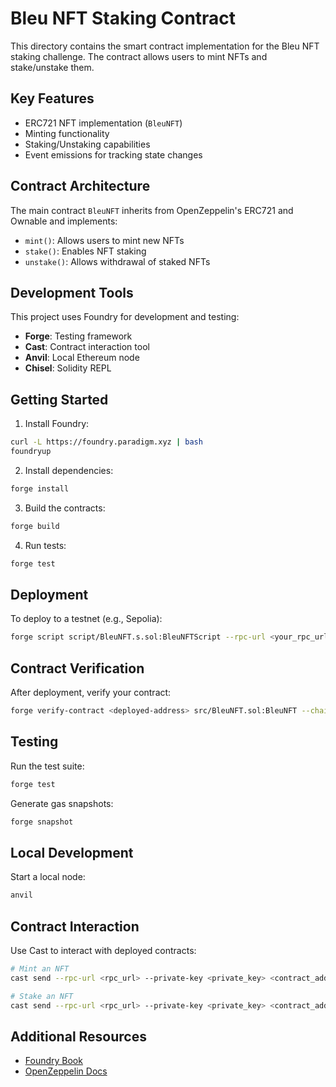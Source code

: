 # Bleu NFT Staking Contract

This directory contains the smart contract implementation for the Bleu NFT staking challenge. The contract allows users to mint NFTs and stake/unstake them.

## Key Features

- ERC721 NFT implementation (`BleuNFT`)
- Minting functionality
- Staking/Unstaking capabilities
- Event emissions for tracking state changes

## Contract Architecture

The main contract `BleuNFT` inherits from OpenZeppelin's ERC721 and Ownable and implements:

- `mint()`: Allows users to mint new NFTs
- `stake()`: Enables NFT staking
- `unstake()`: Allows withdrawal of staked NFTs

## Development Tools

This project uses Foundry for development and testing:

- **Forge**: Testing framework
- **Cast**: Contract interaction tool
- **Anvil**: Local Ethereum node
- **Chisel**: Solidity REPL

## Getting Started

1. Install Foundry:

```bash
curl -L https://foundry.paradigm.xyz | bash
foundryup
```

2. Install dependencies:

```bash
forge install
```

3. Build the contracts:

```bash
forge build
```

4. Run tests:

```bash
forge test
```

## Deployment

To deploy to a testnet (e.g., Sepolia):

```bash
forge script script/BleuNFT.s.sol:BleuNFTScript --rpc-url <your_rpc_url> --private-key <your_private_key>
```

## Contract Verification

After deployment, verify your contract:

```bash
forge verify-contract <deployed-address> src/BleuNFT.sol:BleuNFT --chain sepolia
```

## Testing

Run the test suite:

```bash
forge test
```

Generate gas snapshots:

```bash
forge snapshot
```

## Local Development

Start a local node:

```bash
anvil
```

## Contract Interaction

Use Cast to interact with deployed contracts:

```bash
# Mint an NFT
cast send --rpc-url <rpc_url> --private-key <private_key> <contract_address> "mint()"

# Stake an NFT
cast send --rpc-url <rpc_url> --private-key <private_key> <contract_address> "stake(uint256)" <token_id>
```

## Additional Resources

- [Foundry Book](https://book.getfoundry.sh/)
- [OpenZeppelin Docs](https://docs.openzeppelin.com/)
